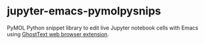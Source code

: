 # jupyter-emacs-pymolpysnips
PyMOL Python snippet library to edit live Jupyter notebook cells with Emacs using [GhostText web browser extension](https://github.com/fregante/GhostText). 

